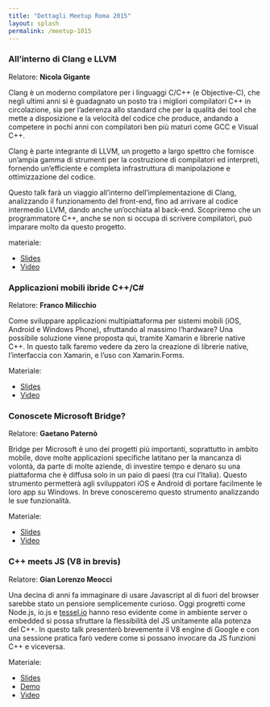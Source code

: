 ```yaml
---
title: "Dettagli Meetup Roma 2015"
layout: splash
permalink: /meetup-1015
---
```


### All’interno di Clang e LLVM

Relatore: **Nicola Gigante**

Clang è un moderno compilatore per i linguaggi C/C++ (e Objective-C), che negli ultimi anni si è guadagnato un posto tra i migliori compilatori C++ in circolazione, sia per l’aderenza allo standard che per la qualità dei tool che mette a disposizione e la velocità del codice che produce, andando a competere in pochi anni con compilatori ben più maturi come GCC e Visual C++.

Clang è parte integrante di LLVM, un progetto a largo spettro che fornisce un’ampia gamma di strumenti per la costruzione di compilatori ed interpreti, fornendo un’efficiente e completa infrastruttura di manipolazione e ottimizzazione del codice.

Questo talk farà un viaggio all’interno dell’implementazione di Clang, analizzando il funzionamento del front-end, fino ad arrivare al codice intermedio LLVM, dando anche un’occhiata al back-end. Scopriremo che un programmatore C++, anche se non si occupa di scrivere compilatori, può imparare molto da questo progetto.

materiale:

- [Slides](https://i1.wp.com/www.italiancpp.org/wp-content/uploads/2015/10/Nicola-Gigante-Clang.pdf)
- [Video](https://www.youtube.com/watch?v=ndLy3NwB7Kc)

### Applicazioni mobili ibride C++/C#

Relatore: **Franco Milicchio**

Come sviluppare applicazioni multipiattaforma per sistemi mobili (iOS, Android e Windows Phone), sfruttando al massimo l’hardware? Una possibile soluzione viene proposta qui, tramite Xamarin e librerie native C++. In questo talk faremo vedere da zero la creazione di librerie native, l’interfaccia con Xamarin, e l’uso con Xamarin.Forms.

Materiale:

- [Slides](https://i2.wp.com/www.italiancpp.org/wp-content/uploads/2015/10/Franco-Milicchio-Xamarin.pdf)
- [Video](https://www.youtube.com/watch?v=hXdmSVD_vZk)


### Conoscete Microsoft Bridge?

Relatore: **Gaetano Paternò**

Bridge per Microsoft è uno dei progetti più importanti, soprattutto in ambito mobile, dove molte applicazioni specifiche latitano per la mancanza di volontà, da parte di molte aziende, di investire tempo e denaro su una piattaforma che è diffusa solo in un paio di paesi (tra cui l’Italia). Questo strumento permetterà agli sviluppatori iOS e Android di portare facilmente le loro app su Windows. In breve conosceremo questo strumento analizzando le sue funzionalità.

Materiale:

- [Slides](https://i1.wp.com/www.italiancpp.org/wp-content/uploads/2015/10/Gaetano-Paternò-MS-Bridge.pdf)
- [Video](https://www.youtube.com/watch?v=BQqwIWJxQJw)
  
### C++ meets JS (V8 in brevis)

Relatore: **Gian Lorenzo Meocci**

Una decina di anni fa immaginare di usare Javascript al di fuori del browser sarebbe stato un pensiore semplicemente curioso. Oggi progretti come Node.js, io.js e [tessel.io](http://tessel.io/) hanno reso evidente come in ambiente server o embedded si possa sfruttare la flessibilità del JS unitamente alla potenza del C++. In questo talk presenterò brevemente il V8 engine di Google e con una sessione pratica farò vedere come si possano invocare da JS funzioni C++ e viceversa.

Materiale:

- [Slides](https://slides.com/gianlorenzomeocci/deck#)
- [Demo](https://github.com/meox/rv8)
- [Video](https://www.youtube.com/watch?v=OtUWZPmub7E)